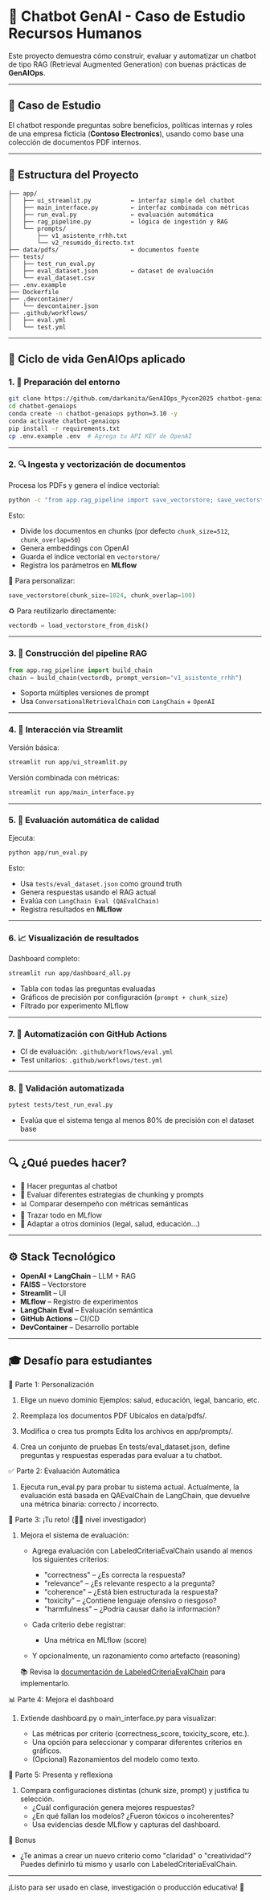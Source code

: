 # 🤖 Chatbot GenAI - Caso de Estudio Recursos Humanos

Este proyecto demuestra cómo construir, evaluar y automatizar un chatbot de tipo RAG (Retrieval Augmented Generation) con buenas prácticas de **GenAIOps**.

---

## 🧠 Caso de Estudio

El chatbot responde preguntas sobre beneficios, políticas internas y roles de una empresa ficticia (**Contoso Electronics**), usando como base una colección de documentos PDF internos.

---

## 📂 Estructura del Proyecto

```
├── app/
│   ├── ui_streamlit.py           ← interfaz simple del chatbot
│   ├── main_interface.py         ← interfaz combinada con métricas
│   ├── run_eval.py               ← evaluación automática
│   ├── rag_pipeline.py           ← lógica de ingestión y RAG
│   └── prompts/
│       ├── v1_asistente_rrhh.txt
│       └── v2_resumido_directo.txt
├── data/pdfs/                    ← documentos fuente
├── tests/
│   ├── test_run_eval.py
│   ├── eval_dataset.json         ← dataset de evaluación
│   └── eval_dataset.csv
├── .env.example
├── Dockerfile
├── .devcontainer/
│   └── devcontainer.json
├── .github/workflows/
│   ├── eval.yml
│   └── test.yml
```

---

## 🚦 Ciclo de vida GenAIOps aplicado

### 1. 🧱 Preparación del entorno

```bash
git clone https://github.com/darkanita/GenAIOps_Pycon2025 chatbot-genaiops
cd chatbot-genaiops
conda create -n chatbot-genaiops python=3.10 -y
conda activate chatbot-genaiops
pip install -r requirements.txt
cp .env.example .env  # Agrega tu API KEY de OpenAI
```

---

### 2. 🔍 Ingesta y vectorización de documentos

Procesa los PDFs y genera el índice vectorial:

```bash
python -c "from app.rag_pipeline import save_vectorstore; save_vectorstore()"
```

Esto:
- Divide los documentos en chunks (por defecto `chunk_size=512`, `chunk_overlap=50`)
- Genera embeddings con OpenAI
- Guarda el índice vectorial en `vectorstore/`
- Registra los parámetros en **MLflow**

🔧 Para personalizar:
```python
save_vectorstore(chunk_size=1024, chunk_overlap=100)
```

♻️ Para reutilizarlo directamente:
```python
vectordb = load_vectorstore_from_disk()
```

---

### 3. 🧠 Construcción del pipeline RAG

```python
from app.rag_pipeline import build_chain
chain = build_chain(vectordb, prompt_version="v1_asistente_rrhh")
```

- Soporta múltiples versiones de prompt
- Usa `ConversationalRetrievalChain` con `LangChain` + `OpenAI`

---

### 4. 💬 Interacción vía Streamlit

Versión básica:
```bash
streamlit run app/ui_streamlit.py
```

Versión combinada con métricas:
```bash
streamlit run app/main_interface.py
```

---

### 5. 🧪 Evaluación automática de calidad

Ejecuta:

```bash
python app/run_eval.py
```

Esto:
- Usa `tests/eval_dataset.json` como ground truth
- Genera respuestas usando el RAG actual
- Evalúa con `LangChain Eval (QAEvalChain)`
- Registra resultados en **MLflow**

---

### 6. 📈 Visualización de resultados

Dashboard completo:

```bash
streamlit run app/dashboard_all.py
```

- Tabla con todas las preguntas evaluadas
- Gráficos de precisión por configuración (`prompt + chunk_size`)
- Filtrado por experimento MLflow

---

### 7. 🔁 Automatización con GitHub Actions

- CI de evaluación: `.github/workflows/eval.yml`
- Test unitarios: `.github/workflows/test.yml`

---

### 8. 🧪 Validación automatizada

```bash
pytest tests/test_run_eval.py
```

- Evalúa que el sistema tenga al menos 80% de precisión con el dataset base

---

## 🔍 ¿Qué puedes hacer?

- 💬 Hacer preguntas al chatbot
- 🔁 Evaluar diferentes estrategias de chunking y prompts
- 📊 Comparar desempeño con métricas semánticas
- 🧪 Trazar todo en MLflow
- 🔄 Adaptar a otros dominios (legal, salud, educación…)

---

## ⚙️ Stack Tecnológico

- **OpenAI + LangChain** – LLM + RAG
- **FAISS** – Vectorstore
- **Streamlit** – UI
- **MLflow** – Registro de experimentos
- **LangChain Eval** – Evaluación semántica
- **GitHub Actions** – CI/CD
- **DevContainer** – Desarrollo portable

---

## 🎓 Desafío para estudiantes

🧩 Parte 1: Personalización

1. Elige un nuevo dominio
Ejemplos: salud, educación, legal, bancario, etc.

2. Reemplaza los documentos PDF
Ubícalos en data/pdfs/.

3. Modifica o crea tus prompts
Edita los archivos en app/prompts/.

4. Crea un conjunto de pruebas
En tests/eval_dataset.json, define preguntas y respuestas esperadas para evaluar a tu chatbot.

✅ Parte 2: Evaluación Automática

1. Ejecuta run_eval.py para probar tu sistema actual.
Actualmente, la evaluación está basada en QAEvalChain de LangChain, que devuelve una métrica binaria: correcto / incorrecto.

🔧 Parte 3: ¡Tu reto! (👨‍🔬 nivel investigador)

1. Mejora el sistema de evaluación:

    * Agrega evaluación con LabeledCriteriaEvalChain usando al menos los siguientes criterios:

        * "correctness" – ¿Es correcta la respuesta?
        * "relevance" – ¿Es relevante respecto a la pregunta?
        * "coherence" – ¿Está bien estructurada la respuesta?
        * "toxicity" – ¿Contiene lenguaje ofensivo o riesgoso?
        * "harmfulness" – ¿Podría causar daño la información?

    * Cada criterio debe registrar:

        * Una métrica en MLflow (score)

    * Y opcionalmente, un razonamiento como artefacto (reasoning)

    📚 Revisa la [documentación de LabeledCriteriaEvalChain](https://python.langchain.com/api_reference/langchain/evaluation/langchain.evaluation.criteria.eval_chain.LabeledCriteriaEvalChain.html) para implementarlo.

📊 Parte 4: Mejora el dashboard

1. Extiende dashboard.py o main_interface.py para visualizar:

    * Las métricas por criterio (correctness_score, toxicity_score, etc.).
    * Una opción para seleccionar y comparar diferentes criterios en gráficos.
    * (Opcional) Razonamientos del modelo como texto.    

🧪 Parte 5: Presenta y reflexiona
1. Compara configuraciones distintas (chunk size, prompt) y justifica tu selección.
    * ¿Cuál configuración genera mejores respuestas?
    * ¿En qué fallan los modelos? ¿Fueron tóxicos o incoherentes?
    * Usa evidencias desde MLflow y capturas del dashboard.

🚀 Bonus

- ¿Te animas a crear un nuevo criterio como "claridad" o "creatividad"? Puedes definirlo tú mismo y usarlo con LabeledCriteriaEvalChain.

---

¡Listo para ser usado en clase, investigación o producción educativa! 🚀
